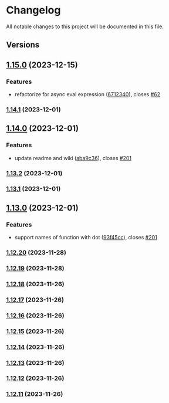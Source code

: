 # Changelog

All notable changes to this project will be documented in this file.

## Versions

## [1.15.0](https://github.com/FlavioLionelRita/3xpr/compare/v1.14.1...v1.15.0) (2023-12-15)


### Features

* refactorize for async eval expression ([6712340](https://github.com/FlavioLionelRita/3xpr/commit/6712340d793382dddda1a14df48667b9c5367078)), closes [#62](https://github.com/FlavioLionelRita/3xpr/issues/62)

### [1.14.1](https://github.com/FlavioLionelRita/3xpr/compare/v1.14.0...v1.14.1) (2023-12-01)

## [1.14.0](https://github.com/FlavioLionelRita/3xpr/compare/v1.13.2...v1.14.0) (2023-12-01)


### Features

* update readme and wiki ([aba9c36](https://github.com/FlavioLionelRita/3xpr/commit/aba9c36970bc64c956153508155f482bdeaa3f0c)), closes [#201](https://github.com/FlavioLionelRita/3xpr/issues/201)

### [1.13.2](https://github.com/FlavioLionelRita/3xpr/compare/v1.13.1...v1.13.2) (2023-12-01)

### [1.13.1](https://github.com/FlavioLionelRita/3xpr/compare/v1.13.0...v1.13.1) (2023-12-01)

## [1.13.0](https://github.com/FlavioLionelRita/3xpr/compare/v1.12.20...v1.13.0) (2023-12-01)


### Features

* support names of function with dot ([93f45cc](https://github.com/FlavioLionelRita/3xpr/commit/93f45cc55863c8c1586fca5deb5e2942f41ee07e)), closes [#201](https://github.com/FlavioLionelRita/3xpr/issues/201)

### [1.12.20](https://github.com/FlavioLionelRita/3xpr/compare/v1.12.18...v1.12.20) (2023-11-28)

### [1.12.19](https://github.com/FlavioLionelRita/3xpr/compare/v1.12.18...v1.12.19) (2023-11-28)

### [1.12.18](https://github.com/FlavioLionelRita/3xpr/compare/v1.12.17...v1.12.18) (2023-11-26)

### [1.12.17](https://github.com/FlavioLionelRita/3xpr/compare/v1.12.16...v1.12.17) (2023-11-26)

### [1.12.16](https://github.com/FlavioLionelRita/3xpr/compare/v1.12.15...v1.12.16) (2023-11-26)

### [1.12.15](https://github.com/FlavioLionelRita/3xpr/compare/v1.12.14...v1.12.15) (2023-11-26)

### [1.12.14](https://github.com/FlavioLionelRita/3xpr/compare/v1.12.13...v1.12.14) (2023-11-26)

### [1.12.13](https://github.com/FlavioLionelRita/3xpr/compare/v1.12.12...v1.12.13) (2023-11-26)

### [1.12.12](https://github.com/FlavioLionelRita/3xpr/compare/v1.12.11...v1.12.12) (2023-11-26)

### [1.12.11](https://github.com/FlavioLionelRita/3xpr/compare/v1.12.10...v1.12.11) (2023-11-26)
